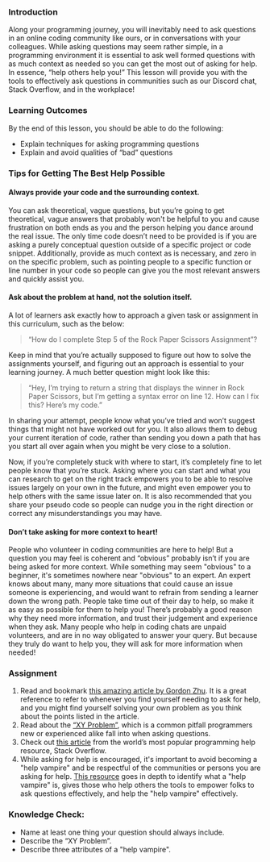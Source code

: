 ### Introduction 

Along your programming journey, you will inevitably need to ask questions in an online coding community like ours, or in conversations with your colleagues. While asking questions may seem rather simple, in a programming environment it is essential to ask well formed questions with as much context as needed so you can get the most out of asking for help. In essence, “help others help you!” This lesson will provide you with the tools to effectively ask questions in communities such as our Discord chat, Stack Overflow, and in the workplace!

### Learning Outcomes
By the end of this lesson, you should be able to do the following:
 * Explain techniques for asking programming questions
 * Explain and avoid qualities of “bad” questions

### Tips for Getting The Best Help Possible

#### Always provide your code and the surrounding context. 

You can ask theoretical, vague questions, but you’re going to get theoretical, vague answers that probably won't be helpful to you and cause frustration on both ends as you and the person helping you dance around the real issue. The only time code doesn’t need to be provided is if you are asking a purely conceptual question outside of a specific project or code snippet. Additionally, provide as much context as is necessary, and zero in on the specific problem, such as pointing people to a specific function or line number in your code so people can give you the most relevant answers and quickly assist you.

#### Ask about the problem at hand, not the solution itself. 

A lot of learners ask exactly how to approach a given task or assignment in this curriculum, such as the below: 
 
> “How do I complete Step 5 of the Rock Paper Scissors Assignment”?

Keep in mind that you’re actually supposed to figure out how to solve the assignments yourself, and figuring out an approach is essential to your learning journey. A much better question might look like this: 
 
>  “Hey, I’m trying to return a string that displays the winner in Rock Paper Scissors, but I’m getting a syntax error on line 12. How can I fix this? Here’s my code.” 

In sharing your attempt, people know what you’ve tried and won’t suggest things that might not have worked out for you. It also allows them to debug your current iteration of code, rather than sending you down a path that has you start all over again when you might be very close to a solution.

Now, if you’re completely stuck with where to start, it’s completely fine to let people know that you’re stuck. Asking where you can start and what you can research to get on the right track empowers you to be able to resolve issues largely on your own in the future, and might even empower you to help others with the same issue later on. It is also recommended that you share your pseudo code so people can nudge you in the right direction or correct any misunderstandings you may have.

#### Don’t take asking for more context to heart! 
People who volunteer in coding communities are here to help! But a question you may feel is coherent and “obvious” probably isn’t if you are being asked for more context. While something may seem "obvious" to a beginner, it's sometimes nowhere near "obvious" to an expert. An expert knows about many, many more situations that could cause an issue someone is experiencing, and would want to refrain from sending a learner down the wrong path. People take time out of their day to help, so make it as easy as possible for them to help you! There’s probably a good reason why they need more information, and trust their judgement and experience when they ask. Many people who help in coding chats are unpaid volunteers, and are in no way obligated to answer your query. But because they truly do want to help you, they will ask for more information when needed!

### Assignment
1. Read and bookmark [this amazing article by Gordon Zhu](https://medium.com/@gordon_zhu/how-to-be-great-at-asking-questions-e37be04d0603). It is a great reference to refer to whenever you find yourself needing to ask for help, and you might find yourself solving your own problem as you think about the points listed in the article. 
2. Read about the [“XY Problem”](https://xyproblem.info/), which is a common pitfall programmers new or experienced alike fall into when asking questions. 
3. Check out [this article](https://stackoverflow.com/help/how-to-ask) from the world’s most popular programming help resource, Stack Overflow.
4. While asking for help is encouraged, it's important to avoid becoming a "help vampire" and be respectful of the communities or persons you are asking for help. [This resource](https://slash7.com/2006/12/22/vampires/) goes in depth to identify what a "help vampire" is, gives those who help others the tools to empower folks to ask questions effectively, and help the "help vampire" effectively. 


### Knowledge Check:
* Name at least one thing your question should always include.
* Describe the “XY Problem”.
* Describe three attributes of a "help vampire".


